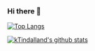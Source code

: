 ### Hi there 👋

<!--
**kTindalland/kTindalland** is a ✨ _special_ ✨ repository because its `README.md` (this file) appears on your GitHub profile.

Here are some ideas to get you started:

- 🔭 I’m currently working on ...
- 🌱 I’m currently learning ...
- 👯 I’m looking to collaborate on ...
- 🤔 I’m looking for help with ...
- 💬 Ask me about ...
- 📫 How to reach me: ...
- 😄 Pronouns: ...
- ⚡ Fun fact: ...
-->

[![Top Langs](https://github-readme-stats.vercel.app/api/top-langs/?username=kTindalland&layout=compact)](https://github.com/anuraghazra/github-readme-stats)

[![kTindalland's github stats](https://github-readme-stats.vercel.app/api?username=kTindalland&show_icons=true)](https://github.com/anuraghazra/github-readme-stats)
